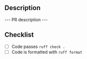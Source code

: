 ## Description

--- PR description ---

## Checklist

- [ ] Code passes `ruff check .`
- [ ] Code is formatted with `ruff format`
